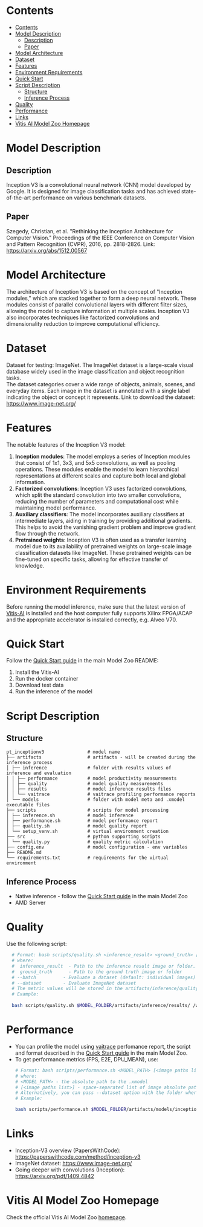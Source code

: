 ﻿# Contents

- [Contents](#contents)
- [Model Description](#model-description)
  - [Description](#description)
  - [Paper](#paper)
- [Model Architecture](#model-architecture)
- [Dataset](#dataset)
- [Features](#features)
- [Environment Requirements](#environment-requirements)
- [Quick Start](#quick-start)
- [Script Description](#script-description)
  - [Structure](#structure)
  - [Inference Process](#inference-process)
- [Quality](#quality)
- [Performance](#performance)
- [Links](#links)
- [Vitis AI Model Zoo Homepage](#vitis-ai-model-zoo-homepage)

# Model Description

## Description

Inception V3 is a convolutional neural network (CNN) model developed by Google. It is designed for image classification
tasks and has achieved state-of-the-art performance on various benchmark datasets.

## Paper

Szegedy, Christian, et al. "Rethinking the Inception Architecture for Computer Vision." Proceedings of the IEEE Conference
on Computer Vision and Pattern Recognition (CVPR), 2016, pp. 2818-2826. Link: https://arxiv.org/abs/1512.00567

# Model Architecture

The architecture of Inception V3 is based on the concept of "Inception modules," which are stacked together to form a deep neural network.
These modules consist of parallel convolutional layers with different filter sizes, allowing the model to capture information at multiple scales.
Inception V3 also incorporates techniques like factorized convolutions and dimensionality reduction to improve computational efficiency.

# Dataset

Dataset for testing: ImageNet. The ImageNet dataset is a large-scale visual database widely used in the image classification and object recognition tasks. <br>
The dataset categories cover a wide range of objects, animals, scenes, and everyday items. Each image in the dataset is annotated with a single label indicating the object or concept it represents.
Link to download the  dataset: https://www.image-net.org/

# Features

The notable features of the Inception V3 model:

1. **Inception modules**: The model employs a series of Inception modules that consist of 1x1, 3x3, and 5x5 convolutions,
   as well as pooling operations. These modules enable the model to learn hierarchical representations at different scales
   and capture both local and global information.
2. **Factorized convolutions**: Inception V3 uses factorized convolutions, which split the standard convolution
   into two smaller convolutions, reducing the number of parameters and computational cost while maintaining model performance.
3. **Auxiliary classifiers**: The model incorporates auxiliary classifiers at intermediate layers, aiding in training by providing additional gradients.
   This helps to avoid the vanishing gradient problem and improve gradient flow through the network.
4. **Pretrained weights**: Inception V3 is often used as a transfer learning model due to its availability of pretrained
   weights on large-scale image classification datasets like ImageNet. These pretrained weights can be fine-tuned on specific tasks, allowing for effective transfer of knowledge.

# Environment Requirements

Before running the model inference, make sure that the latest version of
[Vitis-AI](https://xilinx.github.io/Vitis-AI/3.5/html/docs/install/install.html) is installed and the host computer fully supports
Xilinx FPGA/ACAP and the appropriate accelerator is installed correctly, e.g. Alveo V70.

# Quick Start

Follow the [Quick Start guide](../../../README.md#quick-start) in the main Model Zoo README:

1. Install the Vitis-AI
2. Run the docker container
3. Download test data
4. Run the inference of the model

# Script Description

## Structure

```text
pt_inceptionv3                # model name  
├── artifacts                 # artifacts - will be created during the inference process
│ ├── inference               # folder with results values of inference and evaluation
│ │ ├── performance           # model productivity measurements
│ │ ├── quality               # model quality measurements
│ │ ├── results               # model inference results files
│ │ └── vaitrace              # vaitrace profiling performance reports
│ └── models                  # folder with model meta and .xmodel executable files
├── scripts                   # scripts for model processing 
│ ├── inference.sh            # model inference
│ ├── performance.sh          # model performance report
│ ├── quality.sh              # model quality report
│ └── setup_venv.sh           # virtual environment creation
├── src                       # python supporting scripts
│ └── quality.py              # quality metric calculation
├── config.env                # model configuration - env variables
├── README.md
└── requirements.txt          # requirements for the virtual environment
```

## Inference Process

- Native inference - follow the [Quick Start guide](../../../README.md#quick-start) in the main Model Zoo
- AMD Server

# Quality

Use the following script:

```bash
  # Format: bash scripts/quality.sh <inference_result> <ground_truth> [--batch] [--dataset]
  # where:
  #  inference_result  - Path to the inference result image or folder.
  #  ground_truth      - Path to the ground truth image or folder
  # --batch          - Evaluate a dataset (default: individual images)
  # --dataset        - Evaluate ImageNet dataset
  # The metric values will be stored in the artifacts/inference/quality/metrics.txt file
  # Example:
  
  bash scripts/quality.sh $MODEL_FOLDER/artifacts/inference/results/ /workspace/Vitis-AI-Library/samples/classification/images/ --batch
```

# Performance

- You can profile the model using [vaitrace](https://docs.xilinx.com/r/en-US/ug1414-vitis-ai/Starting-a-Simple-Trace-with-vaitrace) perfomance report,
  the script and format described in the [Quick Start guide](../../../README.md#vaitrace) in the main Model Zoo.
- To get performance metrics (FPS, E2E, DPU_MEAN), use:
  ```bash
  # Format: bash scripts/performance.sh <MODEL_PATH> [<image paths list>]
  # where:
  # <MODEL_PATH> - the absolute path to the .xmodel
  # [<image paths list>] - space-separated list of image absolute paths
  # Alternatively, you can pass --dataset option with the folder where images are stored.
  # Example:

  bash scripts/performance.sh $MODEL_FOLDER/artifacts/models/inception_v3_pruned_0_5_pt/inception_v3_pruned_0_5_pt.xmodel --dataset /workspace/Vitis-AI-Library/samples/classification/images/
  ```

# Links

- Inception-V3 overview (PapersWithCode): https://paperswithcode.com/method/inception-v3
- ImageNet dataset: https://www.image-net.org/
- Going deeper with convolutions (Inception): https://arxiv.org/pdf/1409.4842

# Vitis AI Model Zoo Homepage

Check the official Vitis AI Model Zoo [homepage](https://github.com/Xilinx/Vitis-AI/tree/master/model_zoo).
